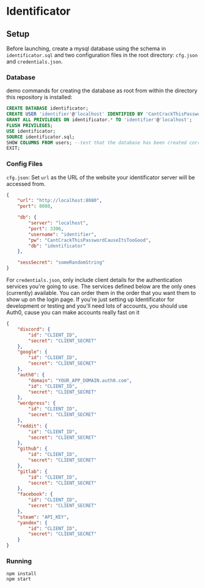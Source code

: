 # Identificator

## Setup
Before launching, create a mysql database using the schema in `identificator.sql` and two configuration files in the root directory: `cfg.json` and `credentials.json`.

### Database
demo commands for creating the database as root from within the directory this repository is installed:
```sql
CREATE DATABASE identificator;
CREATE USER 'identifier'@'localhost' IDENTIFIED BY 'CantCrackThisPasswordCauseItsTooGood';
GRANT ALL PRIVILEGES ON identificator.* TO 'identifier'@'localhost';
FLUSH PRIVILEGES;
USE identificator;
SOURCE identificator.sql; 
SHOW COLUMNS FROM users; --test that the database has been created correctly
EXIT;
```

### Config Files
`cfg.json`:
Set `url` as the URL of the website your identificator server will be accessed from.
```json
{
    "url": "http://localhost:8080",
    "port": 8080,

    "db": {
        "server": "localhost",
        "port": 3306,
        "username": "identifier",
        "pw": "CantCrackThisPasswordCauseItsTooGood",
        "db": "identificator"
    },

    "sessSecret": "someRandomString"
}
```

For `credentials.json`, only include client details for the authentication services you're going to use.
The services defined below are the only ones (currently) available.
You can order them in the order that you want them to show up on the login page.
If you're just setting up Identificator for development or testing and you'll need lots of accounts, you should use Auth0, cause you can make accounts really fast on it
```json
{
    "discord": {
        "id": "CLIENT_ID",
        "secret": "CLIENT_SECRET"
    },
    "google": {
        "id": "CLIENT_ID",
        "secret": "CLIENT_SECRET"
    },
    "auth0": {
        "domain": "YOUR_APP_DOMAIN.auth0.com",
        "id": "CLIENT_ID",
        "secret": "CLIENT_SECRET"
    },
    "wordpress": {
        "id": "CLIENT_ID",
        "secret": "CLIENT_SECRET"
    },
    "reddit": {
        "id": "CLIENT_ID",
        "secret": "CLIENT_SECRET"
    },
    "github": {
        "id": "CLIENT_ID",
        "secret": "CLIENT_SECRET"
    },
    "gitlab": {
        "id": "CLIENT_ID",
        "secret": "CLIENT_SECRET"
    },
    "facebook": {
        "id": "CLIENT_ID",
        "secret": "CLIENT_SECRET"
    },
    "steam": "API_KEY",
    "yandex": {
        "id": "CLIENT_ID",
        "secret": "CLIENT_SECRET"
    }
}
```

### Running
```
npm install
npm start
```